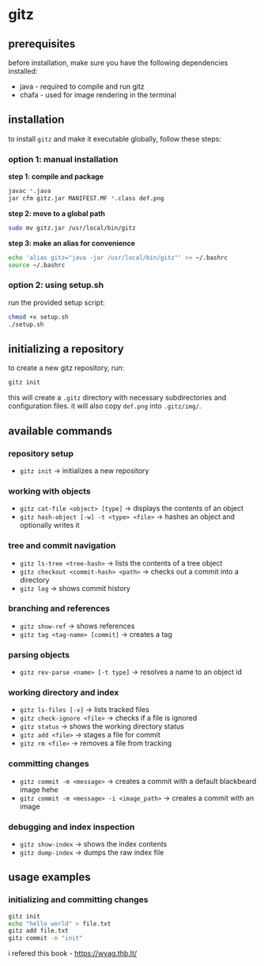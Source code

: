 # gitz

## prerequisites

before installation, make sure you have the following dependencies installed:
* java - required to compile and run gitz
* chafa - used for image rendering in the terminal

## installation

to install `gitz` and make it executable globally, follow these steps:

### option 1: manual installation

**step 1: compile and package**
```sh
javac *.java
jar cfm gitz.jar MANIFEST.MF *.class def.png
```

**step 2: move to a global path**
```sh
sudo mv gitz.jar /usr/local/bin/gitz
```

**step 3: make an alias for convenience**
```sh
echo 'alias gitz="java -jar /usr/local/bin/gitz"' >> ~/.bashrc
source ~/.bashrc
```

### option 2: using setup.sh

run the provided setup script:
```sh
chmod +x setup.sh
./setup.sh
```

## initializing a repository

to create a new gitz repository, run:

```sh
gitz init
```

this will create a `.gitz` directory with necessary subdirectories and configuration files. it will also copy `def.png` into `.gitz/img/`.

## available commands

### repository setup
* `gitz init` → initializes a new repository

### working with objects
* `gitz cat-file <object> [type]` → displays the contents of an object
* `gitz hash-object [-w] -t <type> <file>` → hashes an object and optionally writes it

### tree and commit navigation
* `gitz ls-tree <tree-hash>` → lists the contents of a tree object
* `gitz checkout <commit-hash> <path>` → checks out a commit into a directory
* `gitz log` → shows commit history

### branching and references
* `gitz show-ref` → shows references
* `gitz tag <tag-name> [commit]` → creates a tag

### parsing objects
* `gitz rev-parse <name> [-t type]` → resolves a name to an object id

### working directory and index
* `gitz ls-files [-v]` → lists tracked files
* `gitz check-ignore <file>` → checks if a file is ignored
* `gitz status` → shows the working directory status
* `gitz add <file>` → stages a file for commit
* `gitz rm <file>` → removes a file from tracking

### committing changes
* `gitz commit -m <message>` → creates a commit with a default blackbeard image hehe
* `gitz commit -m <message> -i <image_path>` → creates a commit with an image

### debugging and index inspection
* `gitz show-index` → shows the index contents
* `gitz dump-index` → dumps the raw index file

## usage examples

### initializing and committing changes
```sh
gitz init
echo "hello world" > file.txt
gitz add file.txt
gitz commit -m "init"
```

i refered this book - https://wyag.thb.lt/
